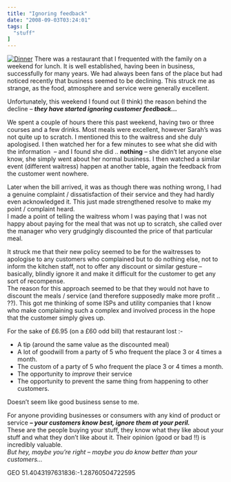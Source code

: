 ```yaml
---
title: "Ignoring feedback"
date: "2008-09-03T03:24:01"
tags: [
  "stuff"
]
---
```

[![Dinner](Dinner_thumb.jpg)](https://kapie.com/content/binary/WindowsLiveWriter/Ignoringfeedback_C724/Dinner_2.jpg) There was a restaurant that I frequented with the family on a weekend for lunch. It is well established, having been in business, successfully for many years. We had always been fans of the place but had noticed recently that business seemed to be declining. This struck me as strange, as the food, atmosphere and service were generally excellent.

Unfortunately, this weekend I found out (I think) the reason behind the decline – ***they have started ignoring customer feedback…***

We spent a couple of hours there this past weekend, having two or three courses and a few drinks. Most meals were excellent, however Sarah’s was not quite up to scratch. I mentioned this to the waitress and she duly apologised. I then watched her for a few minutes to see what she did with the information  – and I found she did .. **nothing** – she didn’t let anyone else know, she simply went about her normal business. I then watched a similar event (different waitress) happen at another table, again the feedback from the customer went nowhere.

Later when the bill arrived, it was as though there was nothing wrong, I had a genuine complaint / dissatisfaction of their service and they had hardly even acknowledged it. This just made strengthened resolve to make my point / complaint heard.  
I made a point of telling the waitress whom I was paying that I was not happy about paying for the meal that was not up to scratch, she called over the manager who very grudgingly discounted the price of that particular meal.

It struck me that their new policy seemed to be for the waitresses to apologise to any customers who complained but to do nothing else, not to inform the kitchen staff, not to offer any discount or similar gesture – basically, blindly ignore it and make it difficult for the customer to get any sort of recompense.  
The reason for this approach seemed to be that they would not have to discount the meals / service (and therefore supposedly make more profit .. ??). This got me thinking of some ISPs and utility companies that I know who make complaining such a complex and involved process in the hope that the customer simply gives up.

For the sake of £6.95 (on a £60 odd bill) that restaurant lost :-

-   A tip (around the same value as the discounted meal)
-   A lot of goodwill from a party of 5 who frequent the place 3 or 4 times a month.
-   The custom of a party of 5 who frequent the place 3 or 4 times a month.
-   The opportunity to *improve* their service
-   The opportunity to prevent the same thing from happening to other customers.

Doesn’t seem like good business sense to me.

For anyone providing businesses or consumers with any kind of product or service **– *your customers know best, ignore them at your peril.***  
These are the people buying your stuff, they know what they like about your stuff and what they don’t like about it. Their opinion (good or bad !!) is incredibly valuable.  
*But hey, maybe you’re right – maybe you do know better than your customers…* 

GEO 51.4043197631836:\-1.28760504722595